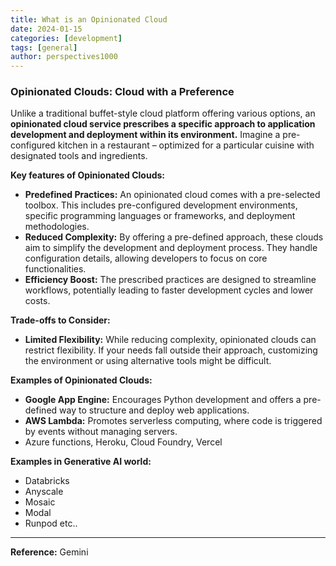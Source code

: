 ```yaml
---
title: What is an Opinionated Cloud
date: 2024-01-15
categories: [development]
tags: [general]
author: perspectives1000
---
```


### **Opinionated Clouds: Cloud with a Preference**

Unlike a traditional buffet-style cloud platform offering various options, an **opinionated cloud service prescribes a specific approach to application development and deployment within its environment.**  Imagine a pre-configured kitchen in a restaurant – optimized for a particular cuisine with designated tools and ingredients.

**Key features of Opinionated Clouds:**

- **Predefined Practices:** An opinionated cloud comes with a pre-selected toolbox. This includes pre-configured development environments, specific programming languages or frameworks, and deployment methodologies.
- **Reduced Complexity:** By offering a pre-defined approach, these clouds aim to simplify the development and deployment process. They handle configuration details, allowing developers to focus on core functionalities.
- **Efficiency Boost:** The prescribed practices are designed to streamline workflows, potentially leading to faster development cycles and lower costs.

**Trade-offs to Consider:**

- **Limited Flexibility:** While reducing complexity, opinionated clouds can restrict flexibility. If your needs fall outside their approach, customizing the environment or using alternative tools might be difficult.

**Examples of Opinionated Clouds:**

- **Google App Engine:** Encourages Python development and offers a pre-defined way to structure and deploy web applications.
- **AWS Lambda:** Promotes serverless computing, where code is triggered by events without managing servers.
- Azure functions, Heroku, Cloud Foundry, Vercel

**Examples in Generative AI world:**

- Databricks
- Anyscale
- Mosaic
- Modal
- Runpod etc..

----
**Reference:** Gemini
